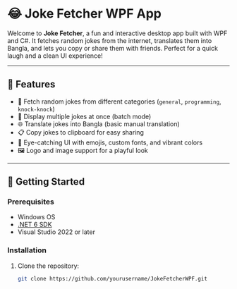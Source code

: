 # 😂 Joke Fetcher WPF App

Welcome to **Joke Fetcher**, a fun and interactive desktop app built with WPF and C#. It fetches random jokes from the internet, translates them into Bangla, and lets you copy or share them with friends. Perfect for a quick laugh and a clean UI experience!

---

## 🎯 Features

- 🔄 Fetch random jokes from different categories (`general`, `programming`, `knock-knock`)
- 🤣 Display multiple jokes at once (batch mode)
- 🌐 Translate jokes into Bangla (basic manual translation)
- 📋 Copy jokes to clipboard for easy sharing
- 🎨 Eye-catching UI with emojis, custom fonts, and vibrant colors
- 🖼️ Logo and image support for a playful look

---

## 🚀 Getting Started

### Prerequisites

- Windows OS
- [.NET 6 SDK](https://dotnet.microsoft.com/en-us/download)
- Visual Studio 2022 or later

### Installation

1. Clone the repository:
   ```bash
   git clone https://github.com/yourusername/JokeFetcherWPF.git
